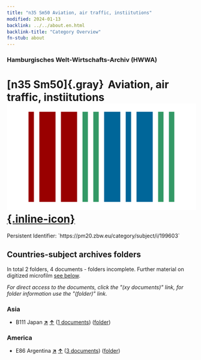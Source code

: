 ```yaml
---
title: "n35 Sm50 Aviation, air traffic, instiitutions"
modified: 2024-01-13
backlink: ../../about.en.html
backlink-title: "Category Overview"
fn-stub: about
---
```


### Hamburgisches Welt-Wirtschafts-Archiv (HWWA)

# [n35 Sm50]{.gray}&#8201; Aviation, air traffic, instiitutions &#160; [![Wikidata](/images/Wikidata-logo.svg "Wikidata"){.inline-icon}](http://www.wikidata.org/entity/Q104711278)

<div class="hint">Persistent Identifier: `https://pm20.zbw.eu/category/subject/i/199603`</div>







## Countries-subject archives folders







In total 2 folders, 4 documents - folders incomplete. Further material on digitized microfilm [see below](#filmsections).

_For direct access to the documents, click the "(xy documents)" link, for folder information use the "(folder)" link._



### Asia

- B111 Japan [**&nearr;**](../../../geo/i/141272/about.en.html "Japan (all folders)") [**&uarr;**](../../../geo/about.en.html#B111 "Country category system") (<a href="https://pm20.zbw.eu/iiifview/folder/sh/141272,199603" title="about: Japan : Aviation, air traffic, instiitutions" target="_blank">1 documents</a>) ([folder](../../../../folder/sh/1412xx/141272/1996xx/199603/about.en.html))

### America

- E86 Argentina [**&nearr;**](../../../geo/i/141692/about.en.html "Argentina (all folders)") [**&uarr;**](../../../geo/about.en.html#E86 "Country category system") (<a href="https://pm20.zbw.eu/iiifview/folder/sh/141692,199603" title="about: Argentina : Aviation, air traffic, instiitutions" target="_blank">3 documents</a>) ([folder](../../../../folder/sh/1416xx/141692/1996xx/199603/about.en.html))



<a id="filmsections" />













